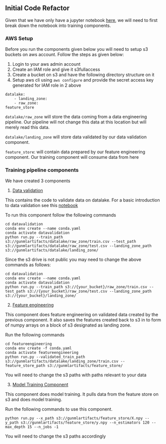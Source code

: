 ## Initial Code Refactor

Given that we have only have a jupyter notebook [here](../notebooks/01DSNotebook.ipynb), we will need to first break down the notebook into training components.


### AWS Setup
Before you run the components given below you will need to setup s3 buckets on aws account. Follow the steps as given below:

1. Login to your aws admin account
2. Create an IAM role and give it s3fullaccess
3. Create a bucket on s3 and have the following directory structure on it
4. Setup aws cli using `aws configure` and provide the secret access key generated for IAM role in 2 above

```shell
datalake:
    - landing_zone:
    - raw_zone:
feature_store
```
`datalake/raw_zone` will store the data coming from a data engineering pipeline. Our pipeline will not change this data at this location but will merely read this data.

`datalake/landing_zone` will store data validated by our data validation component.

`feature_store`: will contain data prepared by our feature engineering component. Our training component will consume data from here


### Training pipeline components
We have created 3 components

1. [Data validation](./datavalidation/)

This contains the code to validate data on datalake. For a basic introduction to data validation see this [notebook](../notebooks/02DoingDataValidation.ipynb)

To run this component follow the following commands

```shell
cd datavalidation
conda env create --name conda.yaml
conda activate datavalidation
python run.py --train_path s3://gunmlartifacts/datalake/raw_zone/train.csv --test_path s3://gunmlartifacts/datalake/raw_zone/test.csv --landing_zone_path s3://gunmlartifacts/datalake/landing_zone/
```
Since the s3 drive is not public you may need to change the above commands as follows:

```shell
cd datavalidation
conda env create --name conda.yaml
conda activate datavalidation
python run.py --train_path s3://{your_bucket}/raw_zone/train.csv --test_path s3://{your_bucket}/raw_zone/test.csv --landing_zone_path s3://{your_bucket}/landing_zone/
```

2. [Feature engineering](./dataengineering/)

This component does feature engineering on validated data created by the previous component. It also saves the features created back to s3 in to form of numpy arrays on a block of s3 designated as landing zone.

Run the following commands

```shell
cd featureengineering
conda env create -f conda.yaml
conda activate featureengineering
python run.py --validated_train_path s3://gunmlartifacts/datalake/landing_zone/train.csv --feature_store_path s3://gunmlartifacts/feature_store/
```
You will need to change the s3 paths with paths relevant to your data

3. [Model Training Component](./training/)

This component does model training. It pulls data from the feature store on s3 and does model training.

Run the following commands to use this component.

```shell
python run.py --x_path s3://gunmlartifacts/feature_store/X.npy --y_path s3://gunmlartifacts/feature_store/y.npy --n_estimators 120 --max_depth 15 --n_jobs -1
```

You will need to change the s3 paths accordingly

